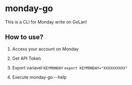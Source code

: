 # monday-go
This is a CLI for Monday write on GoLan!

## How to use?
1. Access your account on Monday

2. Get API Token

3. Export variavel `KEYMONDAY`
```export KEYMONDAY="XXXXXXXXXX"```

4. Execute monday-go --help 
